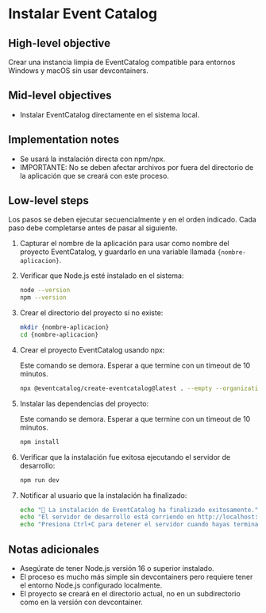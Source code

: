 # Instalar Event Catalog

## High-level objective

Crear una instancia limpia de EventCatalog compatible para entornos Windows y macOS sin usar devcontainers.

## Mid-level objectives

- Instalar EventCatalog directamente en el sistema local.

## Implementation notes

- Se usará la instalación directa con npm/npx.
- IMPORTANTE: No se deben afectar archivos por fuera del directorio de la aplicación que se creará con este proceso.

## Low-level steps

Los pasos se deben ejecutar secuencialmente y en el orden indicado. Cada paso debe completarse antes de pasar al siguiente.

1. Capturar el nombre de la aplicación para usar como nombre del proyecto EventCatalog, y guardarlo en una variable llamada `{nombre-aplicacion}`.

2. Verificar que Node.js esté instalado en el sistema:
   ```bash
   node --version
   npm --version
   ```

3. Crear el directorio del proyecto si no existe:
   ```bash
   mkdir {nombre-aplicacion}
   cd {nombre-aplicacion}
   ```

4. Crear el proyecto EventCatalog usando npx:

   Este comando se demora. Esperar a que termine con un timeout de 10 minutos.
   ```bash
   npx @eventcatalog/create-eventcatalog@latest . --empty --organization-name "Cosmos-Sincosoft"
   ```

5. Instalar las dependencias del proyecto:

   Este comando se demora. Esperar a que termine con un timeout de 10 minutos.
   ```bash
   npm install
   ```

6. Verificar que la instalación fue exitosa ejecutando el servidor de desarrollo:
   ```bash
   npm run dev
   ```

7. Notificar al usuario que la instalación ha finalizado:
   ```bash
   echo "🎉 La instalación de EventCatalog ha finalizado exitosamente."
   echo "El servidor de desarrollo está corriendo en http://localhost:3000"
   echo "Presiona Ctrl+C para detener el servidor cuando hayas terminado de verificar."
   ```

## Notas adicionales

- Asegúrate de tener Node.js versión 16 o superior instalado.
- El proceso es mucho más simple sin devcontainers pero requiere tener el entorno Node.js configurado localmente.
- El proyecto se creará en el directorio actual, no en un subdirectorio como en la versión con devcontainer.
